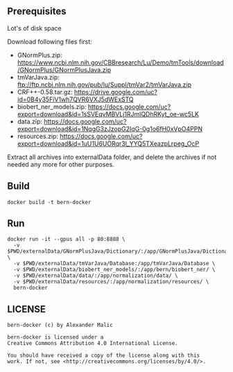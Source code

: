 ## Prerequisites
Lot's of disk space

Download following files first:
- GNormPlus.zip: https://www.ncbi.nlm.nih.gov/CBBresearch/Lu/Demo/tmTools/download/GNormPlus/GNormPlusJava.zip
- tmVarJava.zip: ftp://ftp.ncbi.nlm.nih.gov/pub/lu/Suppl/tmVar2/tmVarJava.zip
- CRF++-0.58.tar.gz: https://drive.google.com/uc?id=0B4y35FiV1wh7QVR6VXJ5dWExSTQ
- biobert_ner_models.zip: https://docs.google.com/uc?export=download&id=1sSVEqvMBVLj1RJmlQDhRKyt_oe-wc5LK
- data.zip: https://docs.google.com/uc?export=download&id=1NqgG3zJzopG2IqG-0g1o6fH0xVpO4PPN
- resources.zip: https://docs.google.com/uc?export=download&id=1uU1U6UORqr3l_YYQ5TXeazpLrpeg_OcP

Extract all archives into externalData folder, and delete the archives if not needed any more for other purposes.

## Build
```
docker build -t bern-docker
```

## Run
```
docker run -it --gpus all -p 80:8888 \
  -v $PWD/externalData/GNormPlusJava/Dictionary/:/app/GNormPlusJava/Dictionary/ \
  -v $PWD/externalData/tmVarJava/Database:/app/tmVarJava/Database \
  -v $PWD/externalData/biobert_ner_models/:/app/bern/biobert_ner/ \
  -v $PWD/externalData/data/:/app/normalization/data/ \
  -v $PWD/externalData/resources/:/app/normalization/resources/ \
  bern-docker
```

## LICENSE
```
bern-docker (c) by Alexander Malic

bern-docker is licensed under a
Creative Commons Attribution 4.0 International License.

You should have received a copy of the license along with this
work. If not, see <http://creativecommons.org/licenses/by/4.0/>.
```